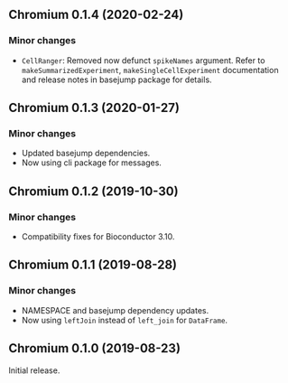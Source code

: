 ## Chromium 0.1.4 (2020-02-24)

### Minor changes

- `CellRanger`: Removed now defunct `spikeNames` argument. Refer to
  `makeSummarizedExperiment`, `makeSingleCellExperiment` documentation and
  release notes in basejump package for details.

## Chromium 0.1.3 (2020-01-27)

### Minor changes

- Updated basejump dependencies.
- Now using cli package for messages.

## Chromium 0.1.2 (2019-10-30)

### Minor changes

- Compatibility fixes for Bioconductor 3.10.

## Chromium 0.1.1 (2019-08-28)

### Minor changes

- NAMESPACE and basejump dependency updates.
- Now using `leftJoin` instead of `left_join` for `DataFrame`.

## Chromium 0.1.0 (2019-08-23)

Initial release.
